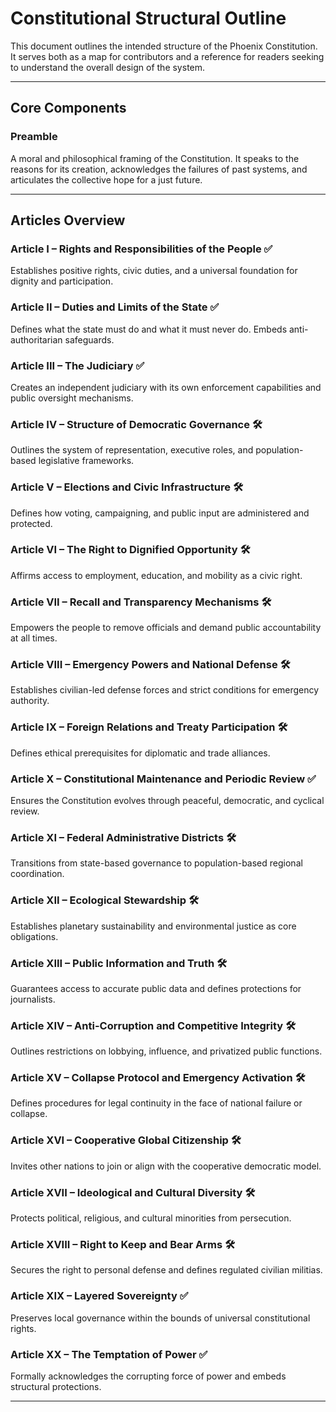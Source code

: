 # Constitutional Structural Outline

This document outlines the intended structure of the Phoenix Constitution. It serves both as a map for contributors and a reference for readers seeking to understand the overall design of the system.

---

## Core Components

### Preamble  
A moral and philosophical framing of the Constitution. It speaks to the reasons for its creation, acknowledges the failures of past systems, and articulates the collective hope for a just future.

---

## Articles Overview

### Article I – Rights and Responsibilities of the People ✅  
Establishes positive rights, civic duties, and a universal foundation for dignity and participation.

### Article II – Duties and Limits of the State ✅  
Defines what the state must do and what it must never do. Embeds anti-authoritarian safeguards.

### Article III – The Judiciary ✅  
Creates an independent judiciary with its own enforcement capabilities and public oversight mechanisms.

### Article IV – Structure of Democratic Governance 🛠️  
Outlines the system of representation, executive roles, and population-based legislative frameworks.

### Article V – Elections and Civic Infrastructure 🛠️  
Defines how voting, campaigning, and public input are administered and protected.

### Article VI – The Right to Dignified Opportunity 🛠️  
Affirms access to employment, education, and mobility as a civic right.

### Article VII – Recall and Transparency Mechanisms 🛠️  
Empowers the people to remove officials and demand public accountability at all times.

### Article VIII – Emergency Powers and National Defense 🛠️  
Establishes civilian-led defense forces and strict conditions for emergency authority.

### Article IX – Foreign Relations and Treaty Participation 🛠️  
Defines ethical prerequisites for diplomatic and trade alliances.

### Article X – Constitutional Maintenance and Periodic Review ✅  
Ensures the Constitution evolves through peaceful, democratic, and cyclical review.

### Article XI – Federal Administrative Districts 🛠️  
Transitions from state-based governance to population-based regional coordination.

### Article XII – Ecological Stewardship 🛠️  
Establishes planetary sustainability and environmental justice as core obligations.

### Article XIII – Public Information and Truth 🛠️  
Guarantees access to accurate public data and defines protections for journalists.

### Article XIV – Anti-Corruption and Competitive Integrity 🛠️  
Outlines restrictions on lobbying, influence, and privatized public functions.

### Article XV – Collapse Protocol and Emergency Activation 🛠️  
Defines procedures for legal continuity in the face of national failure or collapse.

### Article XVI – Cooperative Global Citizenship 🛠️  
Invites other nations to join or align with the cooperative democratic model.

### Article XVII – Ideological and Cultural Diversity 🛠️  
Protects political, religious, and cultural minorities from persecution.

### Article XVIII – Right to Keep and Bear Arms 🛠️  
Secures the right to personal defense and defines regulated civilian militias.

### Article XIX – Layered Sovereignty ✅  
Preserves local governance within the bounds of universal constitutional rights.

### Article XX – The Temptation of Power ✅  
Formally acknowledges the corrupting force of power and embeds structural protections.

---
